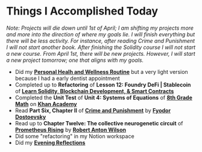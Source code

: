 # Things I Accomplished Today

_Note: Projects will die down until 1st of April; I am shifting my projects more and more into the direction of where my goals lie. I will finish everything but there will be less activity. For instance, after reading Crime and Punishment I will not start another book. After finishing the Solidity course I will not start a new course. From April 1st, there will be new projects. However, I will start a new project tomorrow; one that aligns with my goals._

- Did my **[Personal Healh and Wellness Routine](../../routines/2024/personal-health-and-wellness-routine-2024-week-12.md)** but a very light version because I had a early dentist appointment
- Completed up to **Refactoring** of **Lesson 12: Foundry DeFi | Stablecoin** of **[Learn Solidity, Blockchain Development, & Smart Contracts](https://www.youtube.com/watch?v=umepbfKp5rI)**
- Completed the **Unit Test** of **Unit 4: Systems of Equations** of **[8th Grade Math](https://www.khanacademy.org/math/cc-eighth-grade-math)** on **[Khan Academy](https://www.khanacademy.org)**
- Read **Part Six, Chapter II** of **[Crime and Punishment](https://www.goodreads.com/book/show/7144.Crime_and_Punishment)** by **[Fyodor Dostoevsky](https://www.goodreads.com/author/show/3137322.Fyodor_Dostoevsky)**
- Read up to **Chapter Twelve: The collective neurogenetic circuit** of **[Prometheus Rising](https://www.goodreads.com/book/show/28597.Prometheus_Rising)** by **[Robert Anton Wilson](https://www.goodreads.com/author/show/2918.Robert_Anton_Wilson)**
- Did some "refactoring" in my Notion workspace
- Did my **[Evening Reflections](../../routines/evening-reflections.md)**
